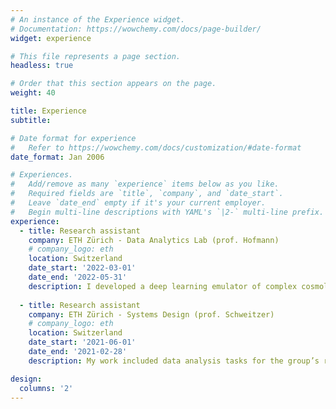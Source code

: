 ```yaml
---
# An instance of the Experience widget.
# Documentation: https://wowchemy.com/docs/page-builder/
widget: experience

# This file represents a page section.
headless: true

# Order that this section appears on the page.
weight: 40

title: Experience
subtitle:

# Date format for experience
#   Refer to https://wowchemy.com/docs/customization/#date-format
date_format: Jan 2006

# Experiences.
#   Add/remove as many `experience` items below as you like.
#   Required fields are `title`, `company`, and `date_start`.
#   Leave `date_end` empty if it's your current employer.
#   Begin multi-line descriptions with YAML's `|2-` multi-line prefix.
experience:
  - title: Research assistant
    company: ETH Zürich - Data Analytics Lab (prof. Hofmann)
    # company_logo: eth
    location: Switzerland
    date_start: '2022-03-01'
    date_end: '2022-05-31'
    description: I developed a deep learning emulator of complex cosmological simulations and an inverse-regression model to constrain the source of gravitational waves originating from binary black holes.
        
  - title: Research assistant
    company: ETH Zürich - Systems Design (prof. Schweitzer)
    # company_logo: eth
    location: Switzerland
    date_start: '2021-06-01'
    date_end: '2021-02-28'
    description: My work included data analysis tasks for the group’s research purposes including data collection, processing and cleaning with large datasets in a Python and Unix environment.

design:
  columns: '2'
---
```

